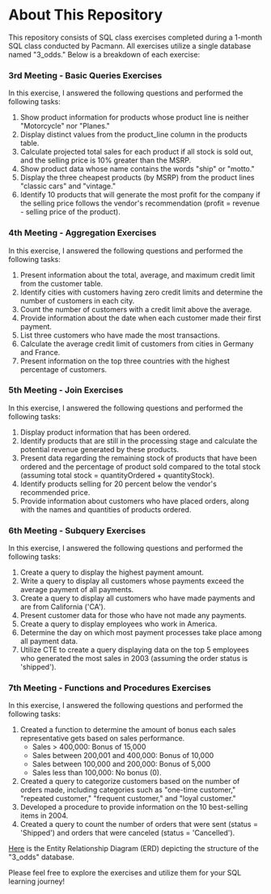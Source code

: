 # About This Repository

This repository consists of SQL class exercises completed during a 1-month SQL class conducted by Pacmann. All exercises utilize a single database named "3_odds." Below is a breakdown of each exercise:

### 3rd Meeting - Basic Queries Exercises

In this exercise, I answered the following questions and performed the following tasks:

1. Show product information for products whose product line is neither "Motorcycle" nor "Planes."
2. Display distinct values from the product_line column in the products table.
3. Calculate projected total sales for each product if all stock is sold out, and the selling price is 10% greater than the MSRP.
4. Show product data whose name contains the words "ship" or "motto."
5. Display the three cheapest products (by MSRP) from the product lines "classic cars" and "vintage."
6. Identify 10 products that will generate the most profit for the company if the selling price follows the vendor's recommendation (profit = revenue - selling price of the product).

### 4th Meeting - Aggregation Exercises

In this exercise, I answered the following questions and performed the following tasks:

1. Present information about the total, average, and maximum credit limit from the customer table.
2. Identify cities with customers having zero credit limits and determine the number of customers in each city.
3. Count the number of customers with a credit limit above the average.
4. Provide information about the date when each customer made their first payment.
5. List three customers who have made the most transactions.
6. Calculate the average credit limit of customers from cities in Germany and France.
7. Present information on the top three countries with the highest percentage of customers.

### 5th Meeting - Join Exercises

In this exercise, I answered the following questions and performed the following tasks:

1. Display product information that has been ordered.
2. Identify products that are still in the processing stage and calculate the potential revenue generated by these products.
3. Present data regarding the remaining stock of products that have been ordered and the percentage of product sold compared to the total stock (assuming total stock = quantityOrdered + quantityStock).
4. Identify products selling for 20 percent below the vendor's recommended price.
5. Provide information about customers who have placed orders, along with the names and quantities of products ordered.

### 6th Meeting - Subquery Exercises

In this exercise, I answered the following questions and performed the following tasks:

1. Create a query to display the highest payment amount.
2. Write a query to display all customers whose payments exceed the average payment of all payments.
3. Create a query to display all customers who have made payments and are from California ('CA').
4. Present customer data for those who have not made any payments.
5. Create a query to display employees who work in America.
6. Determine the day on which most payment processes take place among all payment data.
7. Utilize CTE to create a query displaying data on the top 5 employees who generated the most sales in 2003 (assuming the order status is 'shipped').

### 7th Meeting - Functions and Procedures Exercises

In this exercise, I answered the following questions and performed the following tasks:

1. Created a function to determine the amount of bonus each sales representative gets based on sales performance.
   - Sales > 400,000: Bonus of 15,000
   - Sales between 200,001 and 400,000: Bonus of 10,000
   - Sales between 100,000 and 200,000: Bonus of 5,000
   - Sales less than 100,000: No bonus (0).
2. Created a query to categorize customers based on the number of orders made, including categories such as "one-time customer," "repeated customer," "frequent customer," and "loyal customer."
3. Developed a procedure to provide information on the 10 best-selling items in 2004.
4. Created a query to count the number of orders that were sent (status = 'Shipped') and orders that were canceled (status = 'Cancelled').

[Here](3_odds_database_erd.png) is the Entity Relationship Diagram (ERD) depicting the structure of the "3_odds" database.

Please feel free to explore the exercises and utilize them for your SQL learning journey!
